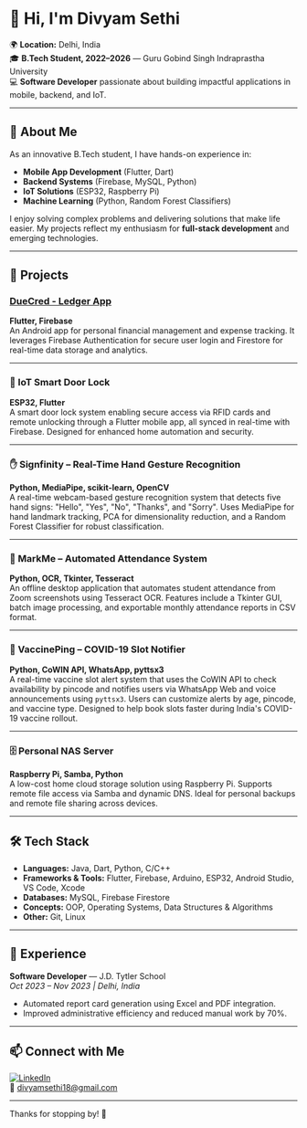 # 👋 Hi, I'm Divyam Sethi

🌍 **Location:** Delhi, India  
🎓 **B.Tech Student, 2022–2026** — Guru Gobind Singh Indraprastha University  
💻 **Software Developer** passionate about building impactful applications in mobile, backend, and IoT.

---

## 🚀 About Me

As an innovative B.Tech student, I have hands-on experience in:

- **Mobile App Development** (Flutter, Dart)
- **Backend Systems** (Firebase, MySQL, Python)
- **IoT Solutions** (ESP32, Raspberry Pi)
- **Machine Learning** (Python, Random Forest Classifiers)

I enjoy solving complex problems and delivering solutions that make life easier. My projects reflect my enthusiasm for **full-stack development** and emerging technologies.

---

## 🔨 Projects

### [DueCred - Ledger App](https://play.google.com/store/apps/details?id=com.divyam.duecred)  
**Flutter, Firebase**  
An Android app for personal financial management and expense tracking. It leverages Firebase Authentication for secure user login and Firestore for real-time data storage and analytics.

---

### 🔐 IoT Smart Door Lock  
**ESP32, Flutter**  
A smart door lock system enabling secure access via RFID cards and remote unlocking through a Flutter mobile app, all synced in real-time with Firebase. Designed for enhanced home automation and security.

---

### ✋ Signfinity – Real-Time Hand Gesture Recognition  
**Python, MediaPipe, scikit-learn, OpenCV**  
A real-time webcam-based gesture recognition system that detects five hand signs: "Hello", "Yes", "No", "Thanks", and "Sorry". Uses MediaPipe for hand landmark tracking, PCA for dimensionality reduction, and a Random Forest Classifier for robust classification.

---

### 📝 MarkMe – Automated Attendance System  
**Python, OCR, Tkinter, Tesseract**  
An offline desktop application that automates student attendance from Zoom screenshots using Tesseract OCR. Features include a Tkinter GUI, batch image processing, and exportable monthly attendance reports in CSV format.

---

### 💉 VaccinePing – COVID-19 Slot Notifier  
**Python, CoWIN API, WhatsApp, pyttsx3**  
A real-time vaccine slot alert system that uses the CoWIN API to check availability by pincode and notifies users via WhatsApp Web and voice announcements using `pyttsx3`. Users can customize alerts by age, pincode, and vaccine type. Designed to help book slots faster during India's COVID-19 vaccine rollout.

---

### 🗄️ Personal NAS Server  
**Raspberry Pi, Samba, Python**  
A low-cost home cloud storage solution using Raspberry Pi. Supports remote file access via Samba and dynamic DNS. Ideal for personal backups and remote file sharing across devices.



---

## 🛠️ Tech Stack

- **Languages:** Java, Dart, Python, C/C++
- **Frameworks & Tools:** Flutter, Firebase, Arduino, ESP32, Android Studio, VS Code, Xcode
- **Databases:** MySQL, Firebase Firestore
- **Concepts:** OOP, Operating Systems, Data Structures & Algorithms
- **Other:** Git, Linux

---

## 💼 Experience

**Software Developer** — J.D. Tytler School  
*Oct 2023 – Nov 2023 | Delhi, India*

- Automated report card generation using Excel and PDF integration.
- Improved administrative efficiency and reduced manual work by 70%.

---

## 📫 Connect with Me

[![LinkedIn](https://img.shields.io/badge/LinkedIn-Connect-blue?logo=linkedin)](https://www.linkedin.com/in/sethidivyam)  
📧 divyamsethi18@gmail.com

---

Thanks for stopping by! 🚀
